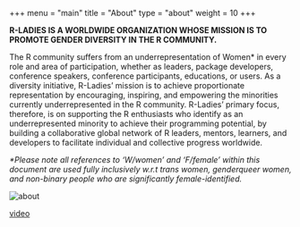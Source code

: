 +++
menu = "main"
title = "About"
type = "about"
weight = 10
+++

**R-LADIES IS A WORLDWIDE ORGANIZATION WHOSE MISSION IS TO PROMOTE GENDER DIVERSITY IN THE R COMMUNITY.**

The R community suffers from an underrepresentation of Women* in every role and area of participation, whether as leaders, package developers, conference speakers, conference participants, educations, or users.  As a diversity initiative, R-Ladies’ mission is to achieve proportionate representation by encouraging, inspiring, and empowering the minorities currently underrepresented in the R community. R-Ladies’ primary focus, therefore, is on supporting the R enthusiasts who identify as an underrepresented minority to achieve their programming potential, by building a collaborative global network of R leaders, mentors, learners, and developers to facilitate individual and collective progress worldwide.

_*Please note all references to ‘W/women’ and ‘F/female’ within this document are used fully inclusively w.r.t trans women, genderqueer women, and non-binary people who are significantly female-identified._


![about](https://rladies.org/wp-content/uploads/2018/02/R-Ladies.png)

[video](https://sec.ch9.ms/ch9/9581/663c5ae7-fe9f-42d3-89ba-401da2459581/RLadiesGlobal_mid.mp4)